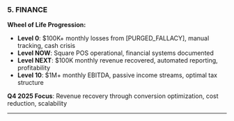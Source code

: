 ### **5. FINANCE**

**Wheel of Life Progression:**

- **Level 0**: $100K+ monthly losses from [PURGED_FALLACY], manual tracking, cash crisis
- **Level NOW**: Square POS operational, financial systems documented
- **Level NEXT**: $100K monthly revenue recovered, automated reporting, profitability
- **Level 10**: $1M+ monthly EBITDA, passive income streams, optimal tax structure

**Q4 2025 Focus**: Revenue recovery through conversion optimization, cost reduction, scalability

---
